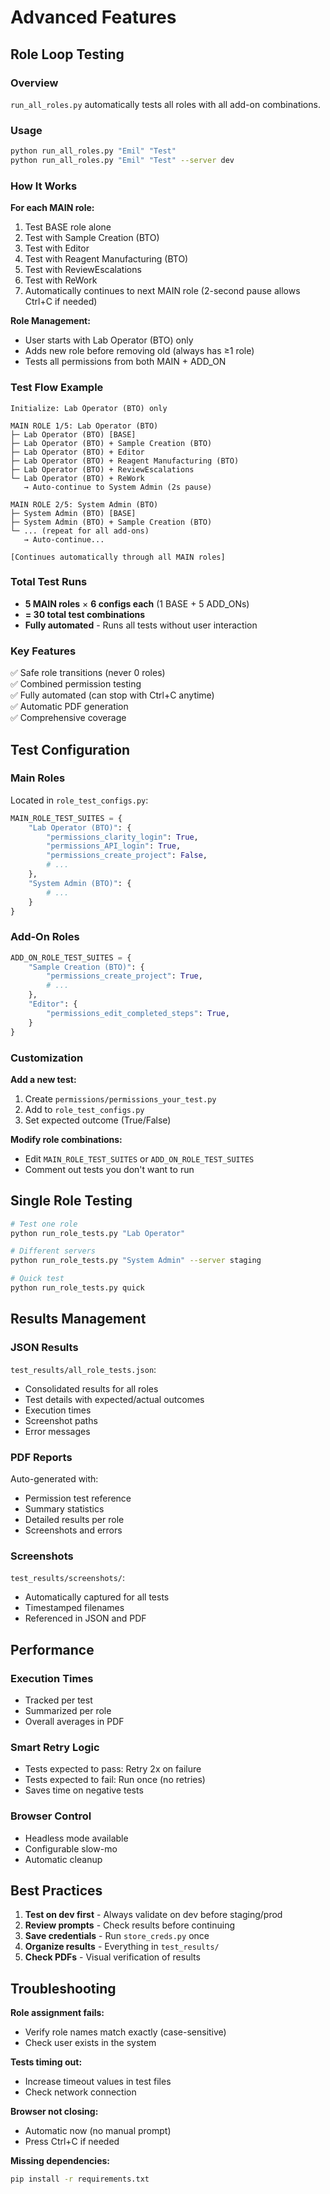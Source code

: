 # Advanced Features

## Role Loop Testing

### Overview
`run_all_roles.py` automatically tests all roles with all add-on combinations.

### Usage
```bash
python run_all_roles.py "Emil" "Test"
python run_all_roles.py "Emil" "Test" --server dev
```

### How It Works

**For each MAIN role:**
1. Test BASE role alone
2. Test with Sample Creation (BTO)
3. Test with Editor
4. Test with Reagent Manufacturing (BTO)
5. Test with ReviewEscalations
6. Test with ReWork
7. Automatically continues to next MAIN role (2-second pause allows Ctrl+C if needed)

**Role Management:**
- User starts with Lab Operator (BTO) only
- Adds new role before removing old (always has ≥1 role)
- Tests all permissions from both MAIN + ADD_ON

### Test Flow Example

```
Initialize: Lab Operator (BTO) only

MAIN ROLE 1/5: Lab Operator (BTO)
├─ Lab Operator (BTO) [BASE]
├─ Lab Operator (BTO) + Sample Creation (BTO)
├─ Lab Operator (BTO) + Editor
├─ Lab Operator (BTO) + Reagent Manufacturing (BTO)
├─ Lab Operator (BTO) + ReviewEscalations
└─ Lab Operator (BTO) + ReWork
   → Auto-continue to System Admin (2s pause)

MAIN ROLE 2/5: System Admin (BTO)
├─ System Admin (BTO) [BASE]
├─ System Admin (BTO) + Sample Creation (BTO)
└─ ... (repeat for all add-ons)
   → Auto-continue...

[Continues automatically through all MAIN roles]
```

### Total Test Runs
- **5 MAIN roles** × **6 configs each** (1 BASE + 5 ADD_ONs)
- **= 30 total test combinations**
- **Fully automated** - Runs all tests without user interaction

### Key Features
✅ Safe role transitions (never 0 roles)  
✅ Combined permission testing  
✅ Fully automated (can stop with Ctrl+C anytime)  
✅ Automatic PDF generation  
✅ Comprehensive coverage  

## Test Configuration

### Main Roles
Located in `role_test_configs.py`:

```python
MAIN_ROLE_TEST_SUITES = {
    "Lab Operator (BTO)": {
        "permissions_clarity_login": True,
        "permissions_API_login": True,
        "permissions_create_project": False,
        # ...
    },
    "System Admin (BTO)": {
        # ...
    }
}
```

### Add-On Roles
```python
ADD_ON_ROLE_TEST_SUITES = {
    "Sample Creation (BTO)": {
        "permissions_create_project": True,
        # ...
    },
    "Editor": {
        "permissions_edit_completed_steps": True,
    }
}
```

### Customization

**Add a new test:**
1. Create `permissions/permissions_your_test.py`
2. Add to `role_test_configs.py`
3. Set expected outcome (True/False)

**Modify role combinations:**
- Edit `MAIN_ROLE_TEST_SUITES` or `ADD_ON_ROLE_TEST_SUITES`
- Comment out tests you don't want to run

## Single Role Testing

```bash
# Test one role
python run_role_tests.py "Lab Operator"

# Different servers
python run_role_tests.py "System Admin" --server staging

# Quick test
python run_role_tests.py quick
```

## Results Management

### JSON Results
`test_results/all_role_tests.json`:
- Consolidated results for all roles
- Test details with expected/actual outcomes
- Execution times
- Screenshot paths
- Error messages

### PDF Reports
Auto-generated with:
- Permission test reference
- Summary statistics
- Detailed results per role
- Screenshots and errors

### Screenshots
`test_results/screenshots/`:
- Automatically captured for all tests
- Timestamped filenames
- Referenced in JSON and PDF

## Performance

### Execution Times
- Tracked per test
- Summarized per role
- Overall averages in PDF

### Smart Retry Logic
- Tests expected to pass: Retry 2x on failure
- Tests expected to fail: Run once (no retries)
- Saves time on negative tests

### Browser Control
- Headless mode available
- Configurable slow-mo
- Automatic cleanup

## Best Practices

1. **Test on dev first** - Always validate on dev before staging/prod
2. **Review prompts** - Check results before continuing
3. **Save credentials** - Run `store_creds.py` once
4. **Organize results** - Everything in `test_results/`
5. **Check PDFs** - Visual verification of results

## Troubleshooting

**Role assignment fails:**
- Verify role names match exactly (case-sensitive)
- Check user exists in the system

**Tests timing out:**
- Increase timeout values in test files
- Check network connection

**Browser not closing:**
- Automatic now (no manual prompt)
- Press Ctrl+C if needed

**Missing dependencies:**
```bash
pip install -r requirements.txt
```

